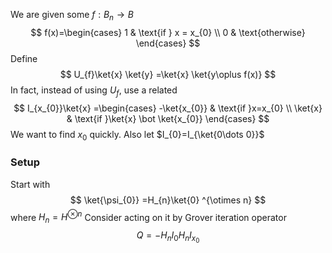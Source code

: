 We are given some $f:B_{n}\to B$
$$
f(x)=\begin{cases}
1 & \text{if } x = x_{0} \\
0 & \text{otherwise}
\end{cases}
$$
Define 
$$
U_{f}\ket{x} \ket{y} =\ket{x} \ket{y\oplus f(x)}
$$
In fact, instead of using $U_{f}$, use a related 
$$
I_{x_{0}}\ket{x} =\begin{cases}
-\ket{x_{0}}  & \text{if }x=x_{0} \\
\ket{x}  & \text{if }\ket{x} \bot \ket{x_{0}} 
\end{cases}
$$
We want to find $x_{0}$ quickly.
Also let $I_{0}=I_{\ket{0\dots 0}}$

### Setup
Start with
$$
\ket{\psi_{0}} =H_{n}\ket{0} ^{\otimes n}
$$
where $H_{n}=H^{\otimes n}$
Consider acting on it by Grover iteration operator
$$
Q=-H_{n}I_{0}H_{n}I_{x_{0}}
$$
